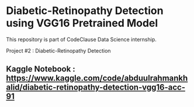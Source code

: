 # Diabetic-Retinopathy Detection using VGG16 Pretrained Model
This repository is part of CodeClause Data Science internship.

Project #2 : Diabetic-Retinopathy Detection

## Kaggle Notebook : https://www.kaggle.com/code/abduulrahmankhalid/diabetic-retinopathy-detection-vgg16-acc-91

